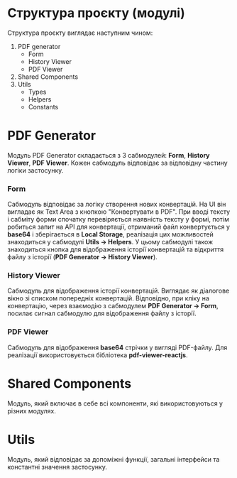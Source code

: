 # Структура проєкту (модулі)

Структура проєкту виглядає наступним чином:

1. PDF generator
    - Form
    - History Viewer
    - PDF Viewer
2. Shared Components
3. Utils
    - Types
    - Helpers
    - Constants

# PDF Generator

Модуль PDF Generator складається з 3 сабмодулей: **Form**, **History Viewer**, **PDF Viewer**. Кожен сабмодуль відповідає за відповідну частину логіки застосунку.

### Form

Сабмодуль відповідає за логіку створення нових конвертацій. На UI він вигладає як Text Area з кнопкою "Конвертувати в PDF".
При вводі тексту і сабміту форми спочатку перевіряється наявність тексту у формі, потім робиться запит на API для конвертації, отриманий файл конвертується у **base64** і зберігається в **Local Storage**, реалізація цих можливостей знаходиться у сабмодулі **Utils -> Helpers**.
У цьому сабмодулі також знаходиться кнопка для відображення історії конвертацій та відкриття файлу з історії (**PDF Generator -> History Viewer**).

### History Viewer

Сабмодуль для відображення історії конвертацій. Виглядає як діалогове вікно зі списком попередніх конвертацій. Відповідно, при кліку на конвертацію, через взаємодію з сабмодулем **PDF Generator -> Form**, посилає сигнал сабмодулю для відображення файлу з історії.

### PDF Viewer

Сабмодуль для відображення **base64** стрічки у вигляді PDF-файлу. Для реалізації використовується бібліотека **pdf-viewer-reactjs**.

# Shared Components

Модуль, який включає в себе всі компоненти, які використовуються у різних модулях.

# Utils

Модуль, який відповідає за допоміжні функції, загальні інтерфейси та константні значення застосунку.
